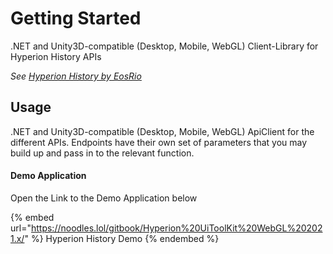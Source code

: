 # Getting Started

.NET and Unity3D-compatible (Desktop, Mobile, WebGL) Client-Library for Hyperion History APIs

*See [Hyperion History by EosRio](https://eosrio.io/hyperion/)*

## Usage
.NET and Unity3D-compatible (Desktop, Mobile, WebGL) ApiClient for the different  APIs. 
Endpoints have their own set of parameters that you may build up and pass in to the relevant function.

#### Demo Application

Open the Link to the Demo Application below

{% embed url="https://noodles.lol/gitbook/Hyperion%20UiToolKit%20WebGL%202021.x/" %}
Hyperion History Demo
{% endembed %}
